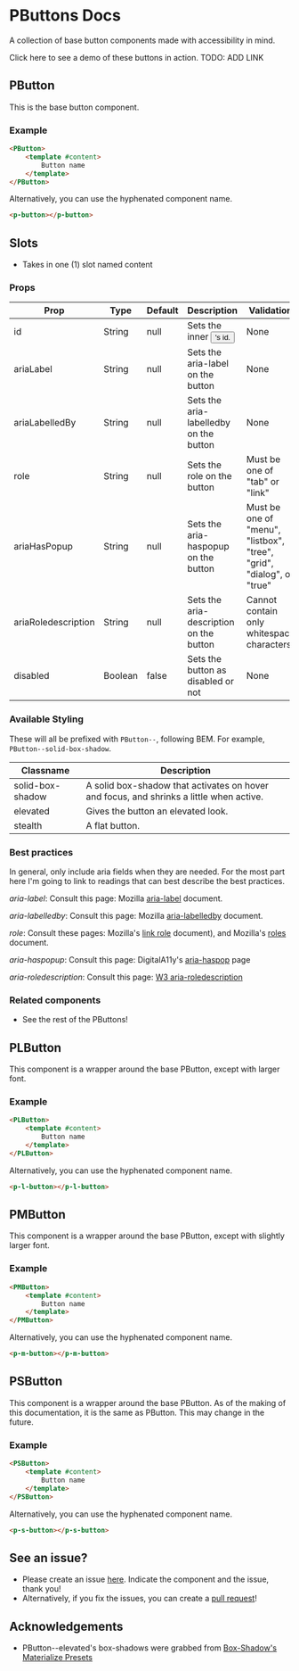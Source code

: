 # PButtons Docs

A collection of base button components made with accessibility in mind.

Click here to see a demo of these buttons in action. TODO: ADD LINK

## PButton
This is the base button component.

### Example
```html
<PButton>
    <template #content>
        Button name
    </template>
</PButton>
```
Alternatively, you can use the hyphenated component name.
```html
<p-button></p-button>
```

## Slots
- Takes in one (1) slot named content

### Props

| Prop | Type |  Default | Description | Validation |
| ---- | ---- | -------- | ----------- | ---------- |
| id | String | null | Sets the inner <button>'s id. | None |
| ariaLabel | String | null | Sets the aria-label on the button | None |
| ariaLabelledBy | String | null | Sets the aria-labelledby on the button | None |
| role | String | null | Sets the role on the button | Must be one of "tab" or "link" |
| ariaHasPopup | String | null | Sets the aria-haspopup on the button | Must be one of "menu", "listbox", "tree", "grid", "dialog", or "true" |
| ariaRoledescription | String | null | Sets the aria-description on the button | Cannot contain only whitespace characters |
| disabled | Boolean | false | Sets the button as disabled or not | None |

### Available Styling

These will all be prefixed with `PButton--`, following BEM. For example, `PButton--solid-box-shadow`. 

| Classname | Description |
| ---- | ---- |
| solid-box-shadow | A solid box-shadow that activates on hover and focus, and shrinks a little when active. |
| elevated | Gives the button an elevated look. |
| stealth | A flat button. |


### Best practices

In general, only include aria fields when they are needed. For the most part here I'm going to link to readings that can best describe the best practices. 

*aria-label*: Consult this page: Mozilla [aria-label](https://developer.mozilla.org/en-US/docs/Web/Accessibility/ARIA/ARIA_Techniques/Using_the_aria-label_attribute) document.

*aria-labelledby*: Consult this page: Mozilla [aria-labelledby](https://developer.mozilla.org/en-US/docs/Web/Accessibility/ARIA/ARIA_Techniques/Using_the_aria-labelledby_attribute) document.

*role*: Consult these pages: Mozilla's [link role](https://developer.mozilla.org/en-US/docs/Web/Accessibility/ARIA/ARIA_Techniques/Using_the_link_role) document), and Mozilla's [roles](https://developer.mozilla.org/en-US/docs/Web/Accessibility/ARIA/Roles) document. 

*aria-haspopup*: Consult this page: DigitalA11y's [aria-haspop](https://www.digitala11y.com/aria-haspopup-properties/) page

*aria-roledescription*: Consult this page: [W3 aria-roledescription](https://www.w3.org/TR/wai-aria-1.1/#aria-roledescription)

### Related components

- See the rest of the PButtons! 

## PLButton
This component is a wrapper around the base PButton, except with larger font.

### Example
```html
<PLButton>
    <template #content>
        Button name
    </template>
</PLButton>
```
Alternatively, you can use the hyphenated component name.
```html
<p-l-button></p-l-button>
```

## PMButton
This component is a wrapper around the base PButton, except with slightly larger font.

### Example
```html
<PMButton>
    <template #content>
        Button name
    </template>
</PMButton>
```
Alternatively, you can use the hyphenated component name.
```html
<p-m-button></p-m-button>
```

## PSButton
This component is a wrapper around the base PButton. As of the making of this documentation, it is the same as PButton. This may change in the future.

### Example
```html
<PSButton>
    <template #content>
        Button name
    </template>
</PSButton>
```
Alternatively, you can use the hyphenated component name.
```html
<p-s-button></p-s-button>
```

## See an issue?
- Please create an issue [here](https://github.com/chinanwu/pomelo-lib/issues). Indicate the component and the issue, thank you! 
- Alternatively, if you fix the issues, you can create a [pull request](https://github.com/chinanwu/pomelo-lib/pulls)! 

## Acknowledgements
- PButton--elevated's box-shadows were grabbed from [Box-Shadow's Materialize Presets](https://boxshadows.com/presets)
